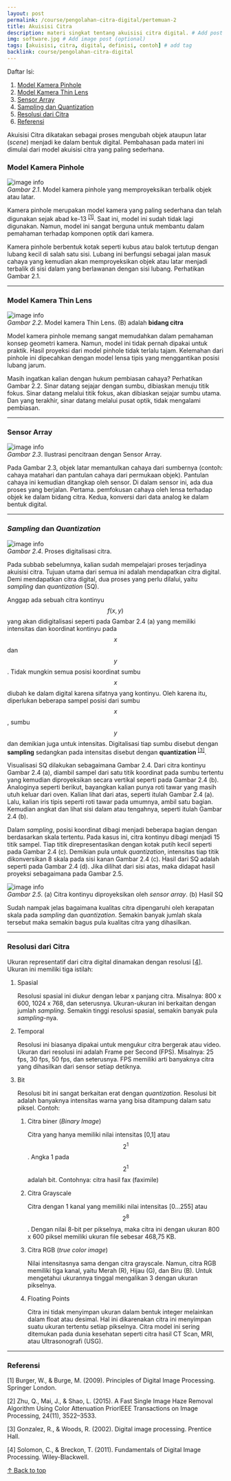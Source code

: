 ```yaml
---
layout: post
permalink: /course/pengolahan-citra-digital/pertemuan-2
title: Akuisisi Citra
description: materi singkat tentang akuisisi citra digital. # Add post description (optional)
img: software.jpg # Add image post (optional)
tags: [akuisisi, citra, digital, definisi, contoh] # add tag
backlink: course/pengolahan-citra-digital
---
```



Daftar Isi:
1. [Model Kamera Pinhole](#model-kamera-pinhole)
1. [Model Kamera Thin Lens](#model-kamera-thin-lens)
1. [Sensor Array](#sensor-array)
1. [Sampling dan Quantization](#sampling-dan-quantization)
1. [Resolusi dari Citra](#resolusi-dari-citra)
1. [Referensi](#referensi)

Akuisisi Citra dikatakan sebagai proses mengubah objek ataupun latar (*scene*) menjadi ke dalam bentuk digital. Pembahasan pada materi ini dimulai dari model akuisisi citra yang paling sederhana.  

### Model Kamera Pinhole ###

![image info]({{site_url}}/images/pinhole_camera.png)   
*Gambar 2.1*. Model kamera pinhole yang memproyeksikan terbalik objek atau latar.

Kamera pinhole merupakan model kamera yang paling sederhana dan telah digunakan sejak abad ke-13 <sup>[[1]](#ref1)</sup>. Saat ini, model ini sudah tidak lagi digunakan. Namun, model ini sangat berguna untuk membantu dalam pemahaman terhadap komponen optik dari kamera. 

Kamera pinhole berbentuk kotak seperti kubus atau balok tertutup dengan lubang kecil di salah satu sisi. Lubang ini berfungsi sebagai jalan masuk cahaya yang kemudian akan memproyeksikan objek atau latar menjadi terbalik di sisi dalam yang berlawanan dengan sisi lubang. Perhatikan Gambar 2.1.

---

### Model Kamera Thin Lens ###


![image info]({{site_url}}/images/thin_lens.jpg)   
*Gambar 2.2*. Model kamera Thin Lens. (B) adalah **bidang citra**

Model kamera pinhole memang sangat memudahkan dalam pemahaman konsep geometri kamera. Namun, model ini tidak pernah dipakai untuk praktik. Hasil proyeksi dari model pinhole tidak terlalu tajam. Kelemahan dari pinhole ini dipecahkan dengan model lensa tipis yang menggantikan posisi lubang jarum. 

Masih ingatkan kalian dengan hukum pembiasan cahaya? Perhatikan Gambar 2.2. Sinar datang sejajar dengan sumbu, dibiaskan menuju titik fokus. Sinar datang melalui titik fokus, akan dibiaskan sejajar sumbu utama. Dan yang terakhir, sinar datang melalui pusat optik, tidak mengalami pembiasan. 

---

### Sensor Array ###

![image info]({{site_url}}/images/imaging.png)   
*Gambar 2.3*. Ilustrasi pencitraan dengan Sensor Array.

Pada Gambar 2.3, objek latar memantulkan cahaya dari sumbernya (contoh: cahaya matahari dan pantulan cahaya dari permukaan objek). Pantulan cahaya ini kemudian ditangkap oleh sensor. Di dalam sensor ini, ada dua proses yang berjalan. Pertama. pemfokusan cahaya oleh lensa terhadap objek ke dalam bidang citra. Kedua, konversi dari data analog ke dalam bentuk digital.

---

### *Sampling* dan *Quantization* ###

![image info]({{site_url}}/images/sampling_quantization.jpg)   
*Gambar 2.4*. Proses digitalisasi citra.


Pada subbab sebelumnya, kalian sudah mempelajari proses terjadinya akuisisi citra. Tujuan utama dari semua ini adalah mendapatkan citra digital. Demi mendapatkan citra digital, dua proses yang perlu dilalui, yaitu *sampling* dan *quantization* (SQ). 

Anggap ada sebuah citra kontinyu $$ f(x,y) $$ yang akan didigitalisasi seperti pada Gambar 2.4 (a) yang memiliki intensitas dan koordinat kontinyu pada $$ x $$ dan $$ y $$. Tidak mungkin semua posisi koordinat sumbu $$ x $$ diubah ke dalam digital karena sifatnya yang kontinyu. Oleh karena itu, diperlukan beberapa sampel posisi dari sumbu $$ x $$, sumbu $$ y $$ dan demikian juga untuk intensitas. Digitalisasi tiap sumbu disebut dengan **sampling** sedangkan pada intensitas disebut dengan **quantization** <sup>[[3]](#ref3)</sup>. 

Visualisasi SQ dilakukan sebagaimana Gambar 2.4. Dari citra kontinyu Gambar 2.4 (a), diambil sampel dari satu titik koordinat pada sumbu tertentu yang kemudian diproyeksikan secara vertikal seperti pada Gambar 2.4 (b). Analoginya seperti berikut, bayangkan kalian punya roti tawar yang masih utuh keluar dari oven. Kalian lihat dari atas, seperti itulah Gambar 2.4 (a). Lalu, kalian iris tipis seperti roti tawar pada umumnya, ambil satu bagian. Kemudian angkat dan lihat sisi dalam atau tengahnya, seperti itulah Gambar 2.4 (b). 

Dalam *sampling*, posisi koordinat dibagi menjadi beberapa bagian dengan berdasarkan skala tertentu. Pada kasus ini, citra kontinyu dibagi menjadi 15 titik sampel. Tiap titik direpresentasikan dengan kotak putih kecil seperti pada Gambar 2.4 (c). Demikian pula untuk *quantization*, intensitas tiap titik dikonversikan 8 skala pada sisi kanan Gambar 2.4 (c). Hasil dari SQ adalah seperti pada Gambar 2.4 (d). Jika dilihat dari sisi atas, maka didapat hasil proyeksi sebagaimana pada Gambar 2.5. 

![image info]({{site_url}}/images/sampling_quantization_projected.jpg)   
*Gambar 2.5*. (a) Citra kontinyu diproyeksikan oleh *sensor array*. (b) Hasil SQ

Sudah nampak jelas bagaimana kualitas citra dipengaruhi oleh kerapatan skala pada *sampling* dan *quantization*. Semakin banyak jumlah skala tersebut maka semakin bagus pula kualitas citra yang dihasilkan.


---

### Resolusi dari Citra ###

Ukuran representatif dari citra digital dinamakan dengan resolusi [[4]](#ref4). Ukuran ini memiliki tiga istilah:

   1. Spasial

      Resolusi spasial ini diukur dengan lebar x panjang citra. Misalnya: 800 x 600, 1024 x 768, dan seterusnya. Ukuran-ukuran ini berkaitan dengan jumlah *sampling*. Semakin tinggi resolusi spasial, semakin banyak pula *sampling*-nya.

   1. Temporal

      Resolusi ini biasanya dipakai untuk mengukur citra bergerak atau video. Ukuran dari resolusi ini adalah Frame per Second (FPS). Misalnya: 25 fps, 30 fps, 50 fps, dan seterusnya. FPS memiliki arti banyaknya citra yang dihasilkan dari sensor setiap detiknya.

   1. Bit

      Resolusi bit ini sangat berkaitan erat dengan *quantization*. Resolusi bit adalah banyaknya intensitas warna yang bisa ditampung dalam satu piksel. Contoh:
      
      1. Citra biner (*Binary Image*)

         Citra yang hanya memiliki nilai intensitas [0,1] atau $$ 2^1 $$. Angka 1 pada $$ 2^1 $$ adalah bit. Contohnya: citra hasil fax (faximile)

      1. Citra Grayscale

         Citra dengan 1 kanal yang memiliki nilai intensitas [0...255] atau $$ 2^8 $$. Dengan nilai 8-bit per pikselnya, maka citra ini dengan ukuran 800 x 600 piksel memiliki ukuran file sebesar 468,75 KB.

      1. Citra RGB (*true color image*)

         Nilai intensitasnya sama dengan citra grayscale. Namun, citra RGB memiliki tiga kanal, yaitu Merah (R), Hijau (G), dan Biru (B). Untuk mengetahui ukurannya tinggal mengalikan 3 dengan ukuran pikselnya.

      1. Floating Points

         Citra ini tidak menyimpan ukuran dalam bentuk integer melainkan dalam float atau desimal. Hal ini dikarenakan citra ini menyimpan suatu ukuran tertentu setiap pikselnya. Citra model ini sering ditemukan pada dunia kesehatan seperti citra hasil CT Scan, MRI, atau Ultrasonografi (USG).    

      

---

### Referensi ###


   <a id="ref1">[1]</a> Burger, W., & Burge, M. (2009). Principles of Digital Image Processing. Springer London.

   <a id="ref2">[2]</a> Zhu, Q., Mai, J., & Shao, L. (2015). A Fast Single Image Haze Removal Algorithm Using Color Attenuation PriorIEEE Transactions on Image Processing, 24(11), 3522–3533.

   <a id="ref3">[3]</a> Gonzalez, R., & Woods, R. (2002). Digital image processing. Prentice Hall.

   <a id="ref4">[4]</a> Solomon, C., & Breckon, T. (2011). Fundamentals of Digital Image Processing. Wiley-Blackwell.



<a href="#top">&#8593; Back to top</a>

